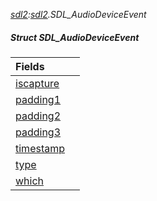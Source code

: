 _[sdl2](../../modules/sdl2/sdl2-module.md):[sdl2](../../modules/sdl2/sdl2-module.md).SDL\_AudioDeviceEvent_
##### Struct SDL\_AudioDeviceEvent

| Fields | |
|:---|:---|
| [iscapture](sdl2-sdl_audiodeviceevent-iscapture.md) |  |
| [padding1](sdl2-sdl_audiodeviceevent-padding1.md) |  |
| [padding2](sdl2-sdl_audiodeviceevent-padding2.md) |  |
| [padding3](sdl2-sdl_audiodeviceevent-padding3.md) |  |
| [timestamp](sdl2-sdl_audiodeviceevent-timestamp.md) |  |
| [type](sdl2-sdl_audiodeviceevent-type.md) |  |
| [which](sdl2-sdl_audiodeviceevent-which.md) |  |
